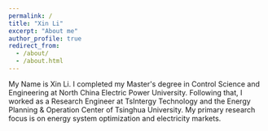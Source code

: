 ```yaml
---
permalink: /
title: "Xin Li"
excerpt: "About me"
author_profile: true
redirect_from: 
  - /about/
  - /about.html
---
```

My Name is Xin Li. I completed my Master's degree in Control Science and Engineering at North China Electric Power University. Following that, I worked as a Research Engineer at TsIntergy Technology and the Energy Planning & Operation Center of Tsinghua University. My primary research focus is on energy system optimization and electricity markets.

